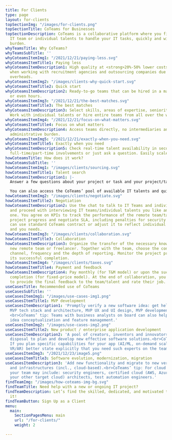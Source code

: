 ```yaml
---
title: For Clients
type: page
layout: for-clients
topSectionImg: "/images/for-clients.png"
topSectionTitle: CoTeams for Businesses
topSectionDescription: CoTeams is a collaborative platform where you find a perfect
  IT team or individual talents to handle your IT tasks, quickly and with less administrative
  burden.
whyTeamsTitle: Why CoTeams?
whyTeamsSubTitle: ''
whyCoteamsItemImg1: "/2021/12/21/paying-less.svg"
whyCoteamsItemTitle1: Paying less
whyCoteamsItemDescription1: High quality at <strong>20%-50% lower costs</strong> than
  when working with recruitment agencies and outsourcing companies due to minimized
  overheads.
whyCoteamsItemImg2: "/images/clients-why-quick-start.svg"
whyCoteamsItemTitle2: Quick start
whyCoteamsItemDescription2: Ready-to-go teams that can be hired in a matter of days
  or even hours.
whyCoteamsItemImg3: "/2021/12/21/the-best-matches.svg"
whyCoteamsItemTitle3: The best matches
whyCoteamsItemDescription3: Select skills, areas of expertise, seniority levels, etc.
  Work with individual talents or hire entire teams from all over the world.
whyCoteamsItemImg4: "/2021/12/21/focus-on-what-matters.svg"
whyCoteamsItemTitle4: Focus on what matters
whyCoteamsItemDescription4: Access teams directly, no intermediaries and excessive
  administrative burden.
whyCoteamsItemImg5: "/2021/12/21/exactly-when-you-need.svg"
whyCoteamsItemTitle5: Exactly when you need
whyCoteamsItemDescription5: Check real-time talent availability in seconds. Offer
  full-time/part-time involvements or just ask a question. Easily scale on demand.
howCoteamsTitle: How does it work?
howCoteamsSubTitle: ''
howCoteamsItemImg1: "/images/clients/sourcing.svg"
howCoteamsItemTitle1: Talent search
howCoteamsItemDescription1: |-
  Answer a few questions about your project or task and your project/task will appear in the pool. Available teams receive recommended projects based on the required skills and other information you provide. The interested teams send you their proposals.

  You can also access the CoTeams’ pool of available IT talents and quickly search, sort, and filter by skills, team category, etc. to find the right talents/teams for your project needs on your own and invite them for bidding.
howCoteamsItemImg2: "/images/clients/negotiate.svg"
howCoteamsItemTitle2: Negotiation
howCoteamsItemDescription2: Use the chat to talk to IT Teams and individual talents
  and proceed with interviewing IT teams/individual talents you like and select the
  one. You agree on KPIs to track the performance of the remote team/talent and the
  project progress and negotiate SLA, including penalties for security breaches. You
  can use standard CoTeams contract or adjust it to reflect individual project specifics
  and you needs.
howCoteamsItemImg3: "/images/clients/collaboration.svg"
howCoteamsItemTitle3: Collaboration
howCoteamsItemDescription3: Organize the transfer of the necessary knowledge to the
  new remote team or freelancer. Together with the team, choose the convenient communication
  channel, frequency and the depth of reporting. Monitor the project progress till
  its successful completion.
howCoteamsItemImg4: "/images/clients/taxes.svg"
howCoteamsItemTitle4: Payment and feedback
howCoteamsItemDescription4: Pay monthly (for T&M model) or upon the successful project
  completion (for fixed-price model). At the end of collaboration, you’ll be asked
  to provide the final feedback to the team/talent and rate their job.
useCasesTitle: Recommended use of CoTeams
useCasesSubTitle: ''
useCasesItemImg1: "/images/use-cases-img1.png"
useCasesItemTitle1: MVP development
useCasesItemDescription1: 'Promptly verify a new software idea: get help with choosing
  MVP tech stack and architecture, MVP UX and UI design, MVP development and testing.
  <br>CoTeams’ tip: Teams with business analysts on board can also help you with professional
  idea conceptualization and feature management.'
useCasesItemImg2: "/images/use-cases-img2.png"
useCasesItemTitle2: New product / enterprise application development
useCasesItemDescription2: 'A pool of creators, inventors and innovators is at your
  disposal to plan and develop new effective software solutions.<br>CoTeams’ tip:
  If you plan specific capabilities for your app (AI/ML, on-demand scalability, blockchain,
  VR/AR) better state explicitly that you need such experts on the team.'
useCasesItemImg3: "/2021/12/23/image5.png"
useCasesItemTitle3: Software evolution, modernization, migration
useCasesItemDescription3: 'Add new functionality and migrate to new versions, designs
  and infrastructures (incl., cloud-based).<br>CoTeams’ tip: For cloud migrations,
  your team may include: security engineers, certified cloud (AWS, Azure, Google,
  your other target cloud) architects, test automation engineers.'
findTeamImg: "/images/how-coteams-img-bg.svg"
findTeamTitle: Need help with a new or ongoing IT project?
findTeamDescription: Let’s find the skilled, dedicated, and motivated team to nail
  it!
findTeamButton: Sign Up as a Client
menu:
  main:
    SectionPagesMenu: main
    url: "/for-clients/"
    weight: 2

---
```


